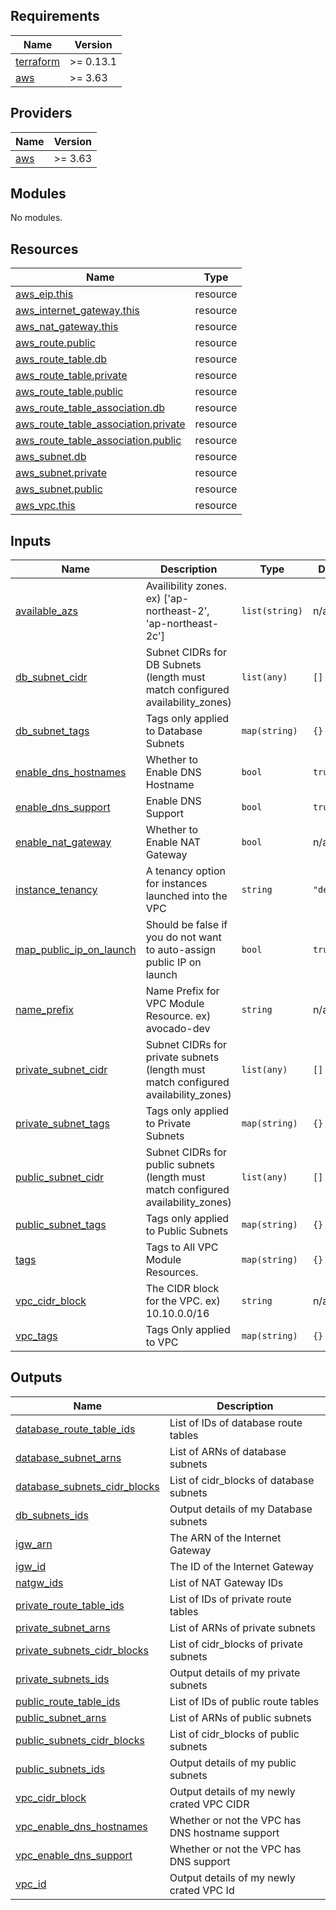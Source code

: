 ## Requirements

| Name | Version |
|------|---------|
| <a name="requirement_terraform"></a> [terraform](#requirement\_terraform) | >= 0.13.1 |
| <a name="requirement_aws"></a> [aws](#requirement\_aws) | >= 3.63 |

## Providers

| Name | Version |
|------|---------|
| <a name="provider_aws"></a> [aws](#provider\_aws) | >= 3.63 |

## Modules

No modules.

## Resources

| Name | Type |
|------|------|
| [aws_eip.this](https://registry.terraform.io/providers/hashicorp/aws/latest/docs/resources/eip) | resource |
| [aws_internet_gateway.this](https://registry.terraform.io/providers/hashicorp/aws/latest/docs/resources/internet_gateway) | resource |
| [aws_nat_gateway.this](https://registry.terraform.io/providers/hashicorp/aws/latest/docs/resources/nat_gateway) | resource |
| [aws_route.public](https://registry.terraform.io/providers/hashicorp/aws/latest/docs/resources/route) | resource |
| [aws_route_table.db](https://registry.terraform.io/providers/hashicorp/aws/latest/docs/resources/route_table) | resource |
| [aws_route_table.private](https://registry.terraform.io/providers/hashicorp/aws/latest/docs/resources/route_table) | resource |
| [aws_route_table.public](https://registry.terraform.io/providers/hashicorp/aws/latest/docs/resources/route_table) | resource |
| [aws_route_table_association.db](https://registry.terraform.io/providers/hashicorp/aws/latest/docs/resources/route_table_association) | resource |
| [aws_route_table_association.private](https://registry.terraform.io/providers/hashicorp/aws/latest/docs/resources/route_table_association) | resource |
| [aws_route_table_association.public](https://registry.terraform.io/providers/hashicorp/aws/latest/docs/resources/route_table_association) | resource |
| [aws_subnet.db](https://registry.terraform.io/providers/hashicorp/aws/latest/docs/resources/subnet) | resource |
| [aws_subnet.private](https://registry.terraform.io/providers/hashicorp/aws/latest/docs/resources/subnet) | resource |
| [aws_subnet.public](https://registry.terraform.io/providers/hashicorp/aws/latest/docs/resources/subnet) | resource |
| [aws_vpc.this](https://registry.terraform.io/providers/hashicorp/aws/latest/docs/resources/vpc) | resource |

## Inputs

| Name | Description | Type | Default | Required |
|------|-------------|------|---------|:--------:|
| <a name="input_available_azs"></a> [available\_azs](#input\_available\_azs) | Availibility zones. ex) ['ap-northeast-2', 'ap-northeast-2c'] | `list(string)` | n/a | yes |
| <a name="input_db_subnet_cidr"></a> [db\_subnet\_cidr](#input\_db\_subnet\_cidr) | Subnet CIDRs for DB Subnets (length must match configured availability\_zones) | `list(any)` | `[]` | no |
| <a name="input_db_subnet_tags"></a> [db\_subnet\_tags](#input\_db\_subnet\_tags) | Tags only applied to Database Subnets | `map(string)` | `{}` | no |
| <a name="input_enable_dns_hostnames"></a> [enable\_dns\_hostnames](#input\_enable\_dns\_hostnames) | Whether to Enable DNS Hostname | `bool` | `true` | no |
| <a name="input_enable_dns_support"></a> [enable\_dns\_support](#input\_enable\_dns\_support) | Enable DNS Support | `bool` | `true` | no |
| <a name="input_enable_nat_gateway"></a> [enable\_nat\_gateway](#input\_enable\_nat\_gateway) | Whether to Enable NAT Gateway | `bool` | n/a | yes |
| <a name="input_instance_tenancy"></a> [instance\_tenancy](#input\_instance\_tenancy) | A tenancy option for instances launched into the VPC | `string` | `"default"` | no |
| <a name="input_map_public_ip_on_launch"></a> [map\_public\_ip\_on\_launch](#input\_map\_public\_ip\_on\_launch) | Should be false if you do not want to auto-assign public IP on launch | `bool` | `true` | no |
| <a name="input_name_prefix"></a> [name\_prefix](#input\_name\_prefix) | Name Prefix for VPC Module Resource. ex) avocado-dev | `string` | n/a | yes |
| <a name="input_private_subnet_cidr"></a> [private\_subnet\_cidr](#input\_private\_subnet\_cidr) | Subnet CIDRs for private subnets (length must match configured availability\_zones) | `list(any)` | `[]` | no |
| <a name="input_private_subnet_tags"></a> [private\_subnet\_tags](#input\_private\_subnet\_tags) | Tags only applied to Private Subnets | `map(string)` | `{}` | no |
| <a name="input_public_subnet_cidr"></a> [public\_subnet\_cidr](#input\_public\_subnet\_cidr) | Subnet CIDRs for public subnets (length must match configured availability\_zones) | `list(any)` | `[]` | no |
| <a name="input_public_subnet_tags"></a> [public\_subnet\_tags](#input\_public\_subnet\_tags) | Tags only applied to Public Subnets | `map(string)` | `{}` | no |
| <a name="input_tags"></a> [tags](#input\_tags) | Tags to All VPC Module Resources. | `map(string)` | `{}` | no |
| <a name="input_vpc_cidr_block"></a> [vpc\_cidr\_block](#input\_vpc\_cidr\_block) | The CIDR block for the VPC. ex) 10.10.0.0/16 | `string` | n/a | yes |
| <a name="input_vpc_tags"></a> [vpc\_tags](#input\_vpc\_tags) | Tags Only applied to VPC | `map(string)` | `{}` | no |

## Outputs

| Name | Description |
|------|-------------|
| <a name="output_database_route_table_ids"></a> [database\_route\_table\_ids](#output\_database\_route\_table\_ids) | List of IDs of database route tables |
| <a name="output_database_subnet_arns"></a> [database\_subnet\_arns](#output\_database\_subnet\_arns) | List of ARNs of database subnets |
| <a name="output_database_subnets_cidr_blocks"></a> [database\_subnets\_cidr\_blocks](#output\_database\_subnets\_cidr\_blocks) | List of cidr\_blocks of database subnets |
| <a name="output_db_subnets_ids"></a> [db\_subnets\_ids](#output\_db\_subnets\_ids) | Output details of my Database subnets |
| <a name="output_igw_arn"></a> [igw\_arn](#output\_igw\_arn) | The ARN of the Internet Gateway |
| <a name="output_igw_id"></a> [igw\_id](#output\_igw\_id) | The ID of the Internet Gateway |
| <a name="output_natgw_ids"></a> [natgw\_ids](#output\_natgw\_ids) | List of NAT Gateway IDs |
| <a name="output_private_route_table_ids"></a> [private\_route\_table\_ids](#output\_private\_route\_table\_ids) | List of IDs of private route tables |
| <a name="output_private_subnet_arns"></a> [private\_subnet\_arns](#output\_private\_subnet\_arns) | List of ARNs of private subnets |
| <a name="output_private_subnets_cidr_blocks"></a> [private\_subnets\_cidr\_blocks](#output\_private\_subnets\_cidr\_blocks) | List of cidr\_blocks of private subnets |
| <a name="output_private_subnets_ids"></a> [private\_subnets\_ids](#output\_private\_subnets\_ids) | Output details of my private subnets |
| <a name="output_public_route_table_ids"></a> [public\_route\_table\_ids](#output\_public\_route\_table\_ids) | List of IDs of public route tables |
| <a name="output_public_subnet_arns"></a> [public\_subnet\_arns](#output\_public\_subnet\_arns) | List of ARNs of public subnets |
| <a name="output_public_subnets_cidr_blocks"></a> [public\_subnets\_cidr\_blocks](#output\_public\_subnets\_cidr\_blocks) | List of cidr\_blocks of public subnets |
| <a name="output_public_subnets_ids"></a> [public\_subnets\_ids](#output\_public\_subnets\_ids) | Output details of my public subnets |
| <a name="output_vpc_cidr_block"></a> [vpc\_cidr\_block](#output\_vpc\_cidr\_block) | Output details of my newly crated VPC CIDR |
| <a name="output_vpc_enable_dns_hostnames"></a> [vpc\_enable\_dns\_hostnames](#output\_vpc\_enable\_dns\_hostnames) | Whether or not the VPC has DNS hostname support |
| <a name="output_vpc_enable_dns_support"></a> [vpc\_enable\_dns\_support](#output\_vpc\_enable\_dns\_support) | Whether or not the VPC has DNS support |
| <a name="output_vpc_id"></a> [vpc\_id](#output\_vpc\_id) | Output details of my newly crated VPC Id |
